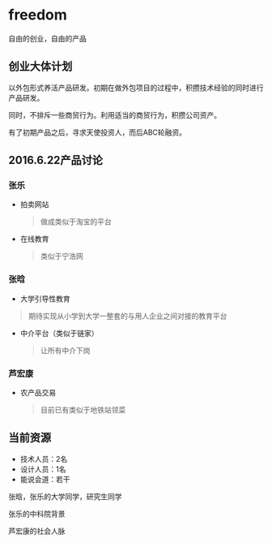 # freedom

自由的创业，自由的产品

## 创业大体计划

以外包形式养活产品研发。初期在做外包项目的过程中，积攒技术经验的同时进行产品研发。

同时，不排斥一些商贸行为。利用适当的商贸行为，积攒公司资产。

有了初期产品之后，寻求天使投资人，而后ABC轮融资。

## 2016.6.22产品讨论

### 张乐

* 拍卖网站

  > 做成类似于淘宝的平台 
  
* 在线教育

  > 类似于宁浩网

### 张晗

* 大学引导性教育

 > 期待实现从小学到大学一整套的与用人企业之间对接的教育平台
 
* 中介平台（类似于链家）
 
  > 让所有中介下岗

### 芦宏康

* 农产品交易

  > 目前已有类似于地铁站领菜 

## 当前资源

* 技术人员：2名
* 设计人员：1名
* 能说会道：若干

张晗，张乐的大学同学，研究生同学

张乐的中科院背景

芦宏康的社会人脉
